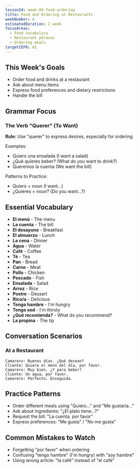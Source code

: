 ```yaml
---
lessonId: week-04-food-ordering
title: Food and Ordering at Restaurants
weekNumber: 4
estimatedDuration: 1 week
focusAreas:
  - Food vocabulary
  - Restaurant phrases
  - Ordering meals
targetCEFR: A1
---
```


## This Week's Goals

- Order food and drinks at a restaurant
- Ask about menu items
- Express food preferences and dietary restrictions
- Handle the bill

## Grammar Focus

### The Verb "Querer" (To Want)

**Rule:** Use "querer" to express desires, especially for ordering

Examples:
- Quiero una ensalada (I want a salad)
- ¿Qué quieres beber? (What do you want to drink?)
- Queremos la cuenta (We want the bill)

Patterns to Practice:
- Quiero + noun (I want...)
- ¿Quieres + noun? (Do you want...?)

## Essential Vocabulary

- **El menú** - The menu
- **La cuenta** - The bill
- **El desayuno** - Breakfast
- **El almuerzo** - Lunch
- **La cena** - Dinner
- **Agua** - Water
- **Café** - Coffee
- **Té** - Tea
- **Pan** - Bread
- **Carne** - Meat
- **Pollo** - Chicken
- **Pescado** - Fish
- **Ensalada** - Salad
- **Arroz** - Rice
- **Postre** - Dessert
- **Rico/a** - Delicious
- **Tengo hambre** - I'm hungry
- **Tengo sed** - I'm thirsty
- **¿Qué recomienda?** - What do you recommend?
- **La propina** - The tip

## Conversation Scenarios

### At a Restaurant

```
Camarero: Buenos días. ¿Qué desean?
Cliente: Quiero el menú del día, por favor.
Camarero: Muy bien. ¿Y para beber?
Cliente: Un agua, por favor.
Camarero: Perfecto. Enseguida.
```

## Practice Patterns

- Order different meals using "Quiero..." and "Me gustaría..."
- Ask about ingredients: "¿El plato tiene...?"
- Request the bill: "La cuenta, por favor"
- Express preferences: "Me gusta" / "No me gusta"

## Common Mistakes to Watch

- Forgetting "por favor" when ordering
- Confusing "tengo hambre" (I'm hungry) with "soy hambre"
- Using wrong article: "la café" instead of "el café"
